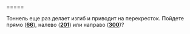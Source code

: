 =====

Тоннель еще раз делает изгиб и приводит на перекресток. Пойдете прямо ([**66**](#n_66)), налево ([**201**](#n_201)) или направо ([**300**](#n_300))?

